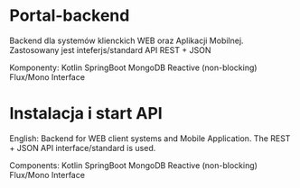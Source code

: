 # Portal-backend

Backend dla systemów klienckich WEB oraz Aplikacji Mobilnej.
Zastosowany jest inteferjs/standard API REST + JSON 

Komponenty:
Kotlin
SpringBoot
MongoDB
Reactive (non-blocking) Flux/Mono Interface 

# Instalacja i start API


English:
Backend for WEB client systems and Mobile Application.
The REST + JSON API interface/standard is used. 

Components:
Kotlin
SpringBoot
MongoDB
Reactive (non-blocking) Flux/Mono Interface 
